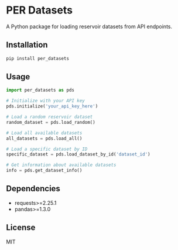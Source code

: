 # PER Datasets

A Python package for loading reservoir datasets from API endpoints.

## Installation

```bash
pip install per_datasets
```

## Usage

```python
import per_datasets as pds

# Initialize with your API key
pds.initialize('your_api_key_here')

# Load a random reservoir dataset
random_dataset = pds.load_random()

# Load all available datasets
all_datasets = pds.load_all()

# Load a specific dataset by ID
specific_dataset = pds.load_dataset_by_id('dataset_id')

# Get information about available datasets
info = pds.get_dataset_info()
```

## Dependencies

- requests>=2.25.1
- pandas>=1.3.0

## License

MIT
